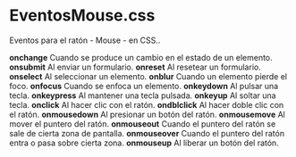 # EventosMouse.css
Eventos para el ratón - Mouse - en CSS..


**onchange** Cuando se produce un cambio en el estado de un elemento.
**onsubmit** Al enviar un formulario.
**onreset** Al resetear un formulario.
**onselect** Al seleccionar un elemento.
**onblur** Cuando un elemento pierde el foco.
**onfocus** Cuando se enfoca un elemento.
**onkeydown** Al pulsar una tecla.
**onkeypress** Al mantener una tecla pulsada.
**onkeyup** Al soltar una tecla.
**onclick** Al hacer clic con el ratón.
**ondblclick** Al hacer doble clic con el ratón.
**onmousedown** Al presionar un botón del ratón.
**onmousemove** Al mover el puntero del ratón.
**onmouseout** Cuando el puntero del ratón se sale de cierta zona de pantalla.
**onmouseover** Cuando el puntero del ratón entra o pasa sobre cierta zona.
**onmouseup** Al liberar un botón del ratón.
